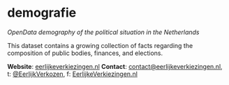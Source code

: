 # demografie
*OpenData demography of the political situation in the Netherlands*

This dataset contains a growing collection of facts regarding the composition of public bodies, finances, and elections.

**Website**: [eerlijkeverkiezingen.nl](http://www.eerlijkeverkiezingen.nl/)
**Contact**: [contact@eerlijkeverkiezingen.nl](mailto:contact@eerlijkeverkiezingen.nl), t: [@EerlijkVerkozen](http://twitter.com/EerlijkVerkozen), f: [EerlijkeVerkiezingen.nl](https://www.facebook.com/EerlijkeVerkiezingen.nl)
